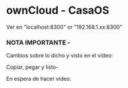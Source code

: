 # ownCloud - CasaOS

Ver en "localhost:8300" or "192.168.1.xx:8300"

### NOTA IMPORTANTE - 

Cambios sobre lo dicho y visto en el vídeo:

Copiar, pegar y listo-


En espera de hacer vídeo.

